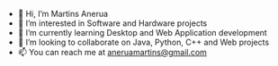 - 👋 Hi, I’m Martins Anerua
- 👀 I’m interested in Software and Hardware projects
- 🌱 I’m currently learning Desktop and Web Application development
- 💞️ I’m looking to collaborate on Java, Python, C++ and Web projects
- 📫 You can reach me at aneruamartins@gmail.com

<!---
anerua/anerua is a ✨ special ✨ repository because its `README.md` (this file) appears on your GitHub profile.
You can click the Preview link to take a look at your changes.
--->
